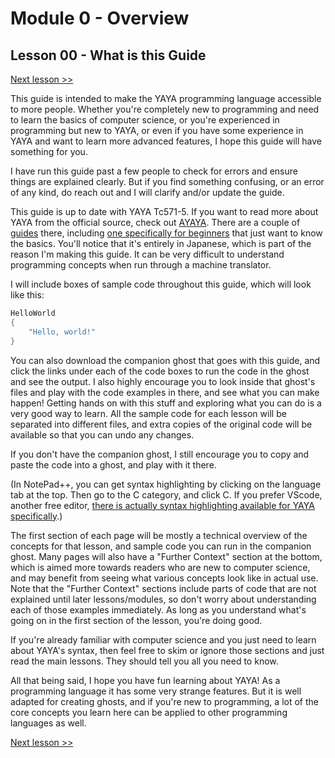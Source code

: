 # Module 0 - Overview

## Lesson 00 - What is this Guide

[Next lesson >>](../module_00_overview/01_what_is_yaya.md)

This guide is intended to make the YAYA programming language accessible to more people. Whether you're completely new to programming and need to learn the basics of computer science, or you're experienced in programming but new to YAYA, or even if you have some experience in YAYA and want to learn more advanced features, I hope this guide will have something for you.

I have run this guide past a few people to check for errors and ensure things are explained clearly. But if you find something confusing, or an error of any kind, do reach out and I will clarify and/or update the guide.

This guide is up to date with YAYA Tc571-5. If you want to read more about YAYA from the official source, check out [AYAYA](http://emily.shillest.net/ayaya/index.php). There are a couple of [guides](https://emily.shillest.net/ayaya/index.php?%E3%83%9E%E3%83%8B%E3%83%A5%E3%82%A2%E3%83%AB/%E6%96%87%E6%B3%95) there, including [one specifically for beginners](https://emily.shillest.net/ayaya/index.php?%E3%83%9E%E3%83%8B%E3%83%A5%E3%82%A2%E3%83%AB/%E5%9F%BA%E6%9C%AC) that just want to know the basics. You'll notice that it's entirely in Japanese, which is part of the reason I'm making this guide. It can be very difficult to understand programming concepts when run through a machine translator.

I will include boxes of sample code throughout this guide, which will look like this:

```c
HelloWorld
{
	"Hello, world!"
}
```

You can also download the companion ghost that goes with this guide, and click the links under each of the code boxes to run the code in the ghost and see the output. I also highly encourage you to look inside that ghost's files and play with the code examples in there, and see what you can make happen! Getting hands on with this stuff and exploring what you can do is a very good way to learn. All the sample code for each lesson will be separated into different files, and extra copies of the original code will be available so that you can undo any changes.

If you don't have the companion ghost, I still encourage you to copy and paste the code into a ghost, and play with it there.

(In NotePad++, you can get syntax highlighting by clicking on the language tab at the top. Then go to the C category, and click C. If you prefer VScode, another free editor, [there is actually syntax highlighting available for YAYA specifically](https://marketplace.visualstudio.com/items?itemName=steve02081504.ayaya).)

The first section of each page will be mostly a technical overview of the concepts for that lesson, and sample code you can run in the companion ghost. Many pages will also have a "Further Context" section at the bottom, which is aimed more towards readers who are new to computer science, and may benefit from seeing what various concepts look like in actual use. Note that the "Further Context" sections include parts of code that are not explained until later lessons/modules, so don't worry about understanding each of those examples immediately. As long as you understand what's going on in the first section of the lesson, you're doing good.

If you're already familiar with computer science and you just need to learn about YAYA's syntax, then feel free to skim or ignore those sections and just read the main lessons. They should tell you all you need to know.

All that being said, I hope you have fun learning about YAYA! As a programming language it has some very strange features. But it is well adapted for creating ghosts, and if you're new to programming, a lot of the core concepts you learn here can be applied to other programming languages as well.

[Next lesson >>](../module_00_overview/01_what_is_yaya.md)
